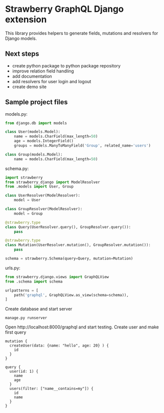 # Strawberry GraphQL Django extension

This library provides helpers to generate fields, mutations and resolvers for Django models.

## Next steps
* create python package to python package repository
* improve relation field handling
* add documentation
* add resolvers for user login and logout
* create demo site

## Sample project files

models.py:
```python
from django.db import models

class User(models.Model):
    name = models.CharField(max_length=50)
    age = models.IntegerField()
    groups = models.ManyToManyField('Group', related_name='users')

class Group(models.Model):
    name = models.CharField(max_length=50)
```

schema.py:
```python
import strawberry
from strawberry_django import ModelResolver
from .models import User, Group

class UserResolver(ModelResolver):
    model = User

class GroupResolver(ModelResolver):
    model = Group

@strawberry.type
class Query(UserResolver.query(), GroupResolver.query()):
    pass

@strawberry.type
class Mutation(UserResolver.mutation(), GroupResolver.mutation()):
    pass

schema = strawberry.Schema(query=Query, mutation=Mutation)
```

urls.py:
```python
from strawberry.django.views import GraphQLView
from .schema import schema

urlpatterns = [
    path('graphql', GraphQLView.as_view(schema=schema)),
]
```

Create database and start server
```shell
manage.py runserver
```

Open http://localhost:8000/graphql and start testing.
Create user and make first query
```
mutation {
  createUser(data: {name: "hello", age: 20} ) {
    id
  }
}
```

```
query {
  user(id: 1) {
    name
    age
  }
  users(filter: ["name__contains=my"]) {
    id
    name
  }
}
```

